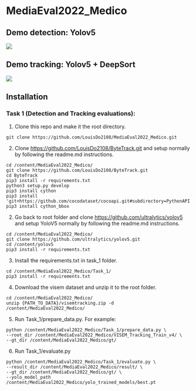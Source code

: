 # MediaEval2022_Medico

## Demo detection: Yolov5
![](deepsort/yolov5.gif)

## Demo tracking: Yolov5 + DeepSort
![](deepsort/yolov5anddeepsort.gif)

## Installation
### Task 1 (Detection and Tracking evaluations): 
1. Clone this repo and make it the root directory.
```
git clone https://github.com/LouisDo2108/MediaEval2022_Medico.git
```
2. Clone https://github.com/LouisDo2108/ByteTrack.git and setup normally by following the readme.md instructions.
```
cd /content/MediaEval2022_Medico/
git clone https://github.com/LouisDo2108/ByteTrack.git
cd ByteTrack
pip3 install -r requirements.txt
python3 setup.py develop
pip3 install cython
pip3 install 'git+https://github.com/cocodataset/cocoapi.git#subdirectory=PythonAPI'
pip3 install cython_bbox
```
2. Go back to root folder and clone https://github.com/ultralytics/yolov5 and setup YoloV5 normally by following the readme.md instructions.
```
cd /content/MediaEval2022_Medico/
git clone https://github.com/ultralytics/yolov5.git
cd /content/yolov5
pip3 install -r requirements.txt
```
3. Install the requirements.txt in task_1 folder.
```
cd /content/MediaEval2022_Medico/Task_1/
pip3 install -r requirements.txt
```
4. Download the visem dataset and unzip it to the root folder.
```
cd /content/MediaEval2022_Medico/
unzip {PATH_TO_DATA}/visemtracking.zip -d /content/MediaEval2022_Medico/
```
5. Run Task_1/prepare_data.py. For example:
```
python /content/MediaEval2022_Medico/Task_1/prepare_data.py \
--root_dir /content/MediaEval2022_Medico/VISEM_Tracking_Train_v4/ \
--gt_dir /content/MediaEval2022_Medico/gt/ 
```
6. Run Task_1/evaluate.py
```
python /content/MediaEval2022_Medico/Task_1/evaluate.py \
--result_dir /content/MediaEval2022_Medico/result/ \
--gt_dir /content/MediaEval2022_Medico/gt/ \
--yolo_model_path /content/MediaEval2022_Medico/yolo_trained_models/best.pt
```



